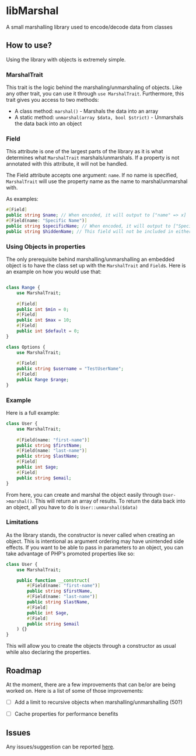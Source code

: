 # libMarshal
A small marshalling library used to encode/decode data from classes

## How to use?
Using the library with objects is extremely simple.

### MarshalTrait
This trait is the logic behind the marshaling/unmarshaling of objects. Like any other trait, you can use it through `use MarshalTrait`.
Furthermore, this trait gives you access to two methods:
- A class method: `marshal()` - Marshals the data into an array
- A static method: `unmarshal(array $data, bool $strict)` - Unmarshals the data back into an object

### Field
This attribute is one of the largest parts of the library as it is what determines what `MarshalTrait` marshals/unmarshals.
If a property is not annotated with this attribute, it will not be handled.

The Field attribute accepts one argument: `name`. If no name is specified, `MarshalTrait` will use the property name as the name to marshal/unmarshal with.

As examples:
```php
#[Field]
public string $name; // When encoded, it will output to ["name" => x]
#[Field(name: "Specific Name")]
public string $specificName; // When encoded, it will output to ["Specific Name" => x]
public string $hiddenName; // This field will not be included in either marshalling methods.
```

### Using Objects in properties
The only prerequisite behind marshalling/unmarshalling an embedded object is to have the class set up with the `MarshalTrait` and `Field`s. Here is an example on how you would use that:
```php

class Range {
	use MarshalTrait;
	
	#[Field]
	public int $min = 0;
	#[Field]
	public int $max = 10;
	#[Field]
	public int $default = 0;
}

class Options {
	use MarshalTrait;
	
	#[Field]
	public string $username = "TestUserName";
	#[Field]
	public Range $range;
}
```

### Example
Here is a full example:
```php
class User {
	use MarshalTrait;
	
	#[Field(name: "first-name")]
	public string $firstName;
	#[Field(name: "last-name")]
	public string $lastName;
	#[Field]
	public int $age;
	#[Field]
	public string $email;
}
```
From here, you can create and marshal the object easily through `User->marshal()`. This will return an array of results.
To return the data back into an object, all you have to do is `User::unmarshal($data)`


### Limitations
As the library stands, the constructor is never called when creating an object. This is intentional as argument ordering may have unintended side effects.
If you want to be able to pass in parameters to an object, you can take advantage of PHP's promoted properties like so:
```php
class User {
	use MarshalTrait;

	public function __construct(
		#[Field(name: "first-name")]
		public string $firstName,
		#[Field(name: "last-name")]
		public string $lastName,
		#[Field]
		public int $age,
		#[Field]
		public string $email
	) {}
}
```
This will allow you to create the objects through a constructor as usual while also declaring the properties.


## Roadmap
At the moment, there are a few improvements that can be/or are being worked on. Here is a list of some of those improvements:
- [ ] Add a limit to recursive objects when marshalling/unmarshalling (50?)
- [ ] Cache properties for performance benefits


## Issues
Any issues/suggestion can be reported [here](https://github.com/sylvrs/libMarshal/issues).
